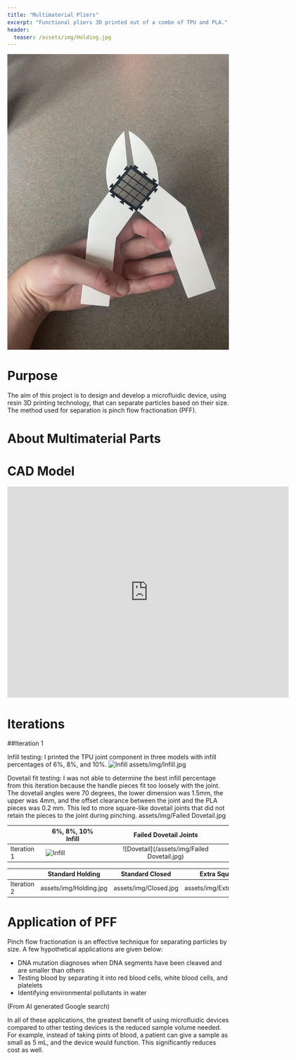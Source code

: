 ```yaml
---
title: "Multimaterial Pliers"
excerpt: "Functional pliers 3D printed out of a combo of TPU and PLA."
header:
  teaser: /assets/img/Holding.jpg
---
```

![Iteration1](/assets/img/Holding.jpg)   

# Purpose

The aim of this project is to design and develop a microfluidic device, using resin 3D printing technology, that can separate particles based on their size. The method used for separation is pinch flow fractionation (PFF).


# About Multimaterial Parts




# CAD Model
<iframe src="https://vanderbilt643.autodesk360.com/shares/public/SH286ddQT78850c0d8a4c3ec97dd392138ce?mode=embed" width="640" height="480" allowfullscreen="true" webkitallowfullscreen="true" mozallowfullscreen="true"  frameborder="0"></iframe>

# Iterations

##Iteration 1

Infill testing: I printed the TPU joint component in three models with infill percentages of 6%, 8%, and 10%.
![Infill](/assets/img/Infill.jpg) assets/img/Infill.jpg

Dovetail fit testing: I was not able to determine the best infill percentage from this iteration because the handle pieces fit too loosely with the joint. The dovetail angles were 70 degrees, the lower dimension was 1.5mm, the upper was 4mm, and the offset clearance between the joint and the PLA pieces was 0.2 mm. This led to more square-like dovetail joints that did not retain the pieces to the joint during pinching.
assets/img/Failed Dovetail.jpg


|             | 6%, 8%, 10% Infill                | Failed Dovetail Joints                     |
| ------------|-----------------------------------|:------------------------------------------:|
| Iteration 1 | ![Infill](/assets/img/Infill.jpg) |![Dovetail](/assets/img/Failed Dovetail.jpg)|

|             | Standard Holding      | Standard Closed     | Extra Squeezing        | Expanded Jaw Capacity   |
| ------------|-----------------------|----------------------|--------------------------|:-----------------------:|
| Iteration 2 |assets/img/Holding.jpg |assets/img/Closed.jpg |assets/img/ExtraClosed.jpg|assets/img/ExtraOpen.jpg|



# Application of PFF
Pinch flow fractionation is an effective technique for separating particles by size. A few hypothetical applications are given below:
- DNA mutation diagnoses when DNA segments have been cleaved and are smaller than others
- Testing blood by separating it into red blood cells, white blood cells, and platelets
- Identifying environmental pollutants in water

(From AI generated Google search)

In all of these applications, the greatest benefit of using microfluidic devices compared to other testing devices is the reduced sample volume needed. For example, instead of taking pints of blood, a patient can give a sample as small as 5 mL, and the device would function. This significantly reduces cost as well.


